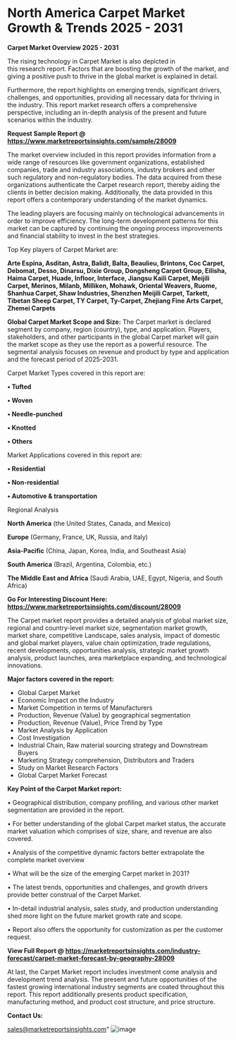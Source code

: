 # North America Carpet Market Growth & Trends 2025 - 2031

<Strong> Carpet Market Overview 2025 - 2031</strong>

The rising technology in Carpet Market is also depicted in this research report. Factors that are boosting the growth of the market, and giving a positive push to thrive in the global market is explained in detail.

Furthermore, the report highlights on emerging trends, significant drivers, challenges, and opportunities, providing all necessary data for thriving in the industry. This report market research offers a comprehensive perspective, including an in-depth analysis of the present and future scenarios within the industry.

<strong>Request Sample Report @ <a href=https://www.marketreportsinsights.com/sample/28009>https://www.marketreportsinsights.com/sample/28009</a></strong>

The market overview included in this report provides information from a wide range of resources like government organizations, established companies, trade and industry associations, industry brokers and other such regulatory and non-regulatory bodies. The data acquired from these organizations authenticate the Carpet research report, thereby aiding the clients in better decision making. Additionally, the data provided in this report offers a contemporary understanding of the market dynamics.

The leading players are focusing mainly on technological advancements in order to improve efficiency. The long-term development patterns for this market can be captured by continuing the ongoing process improvements and financial stability to invest in the best strategies.

Top Key players of Carpet Market are:

<strong>Arte Espina, Asditan, Astra, Balidt, Balta, Beaulieu, Brintons, Coc Carpet, Debomat, Desso, Dinarsu, Dixie Group, Dongsheng Carpet Group, Eilisha, Haima Carpet, Huade, Infloor, Interface, Jiangsu Kaili Carpet, Meijili Carpet, Merinos, Milanb, Milliken, Mohawk, Oriental Weavers, Ruome, Shanhua Carpet, Shaw Industries, Shenzhen Meijili Carpet, Tarkett, Tibetan Sheep Carpet, TY Carpet, Ty-Carpet, Zhejiang Fine Arts Carpet, Zhemei Carpets</strong>

<strong><b>Global Carpet Market Scope and Size:</b></strong>
The Carpet market is declared segment by company, region (country), type, and application. Players, stakeholders, and other participants in the global Carpet market will gain the market scope as they use the report as a powerful resource. The segmental analysis focuses on revenue and product by type and application and the forecast period of 2025-2031.

Carpet Market Types covered in this report are:

<strong>• Tufted

• Woven

• Needle-punched

• Knotted

• Others</strong>

Market Applications covered in this report are:

<strong>• Residential

• Non-residential

• Automotive & transportation</strong> 

Regional Analysis

<strong>North America</strong> (the United States, Canada, and Mexico)

<strong>Europe</strong> (Germany, France, UK, Russia, and Italy)

<strong>Asia-Pacific</strong> (China, Japan, Korea, India, and Southeast Asia)

<strong>South America</strong> (Brazil, Argentina, Colombia, etc.)

<strong>The Middle East and Africa</strong> (Saudi Arabia, UAE, Egypt, Nigeria, and South Africa)

<strong>Go For Interesting Discount Here: <a href=https://www.marketreportsinsights.com/discount/28009>https://www.marketreportsinsights.com/discount/28009</a></strong>

The Carpet market report provides a detailed analysis of global market size, regional and country-level market size, segmentation market growth, market share, competitive Landscape, sales analysis, impact of domestic and global market players, value chain optimization, trade regulations, recent developments, opportunities analysis, strategic market growth analysis, product launches, area marketplace expanding, and technological innovations.

<strong><b>Major factors covered in the report:</b></strong>
<ul>
  <li>Global Carpet Market </li>
  <li>Economic Impact on the Industry</li>
  <li>Market Competition in terms of Manufacturers</li>
  <li>Production, Revenue (Value) by geographical segmentation</li>
  <li>Production, Revenue (Value), Price Trend by Type</li>
  <li>Market Analysis by Application</li>
  <li>Cost Investigation</li>
  <li>Industrial Chain, Raw material sourcing strategy and Downstream Buyers</li>
  <li>Marketing Strategy comprehension, Distributors and Traders</li>
  <li>Study on Market Research Factors</li>
  <li>Global Carpet Market Forecast</li>
</ul>

<strong><b>Key Point of the Carpet Market report:</b></strong>

• Geographical distribution, company profiling, and various other market segmentation are provided in the report.

• For better understanding of the global Carpet market status, the accurate market valuation which comprises of size, share, and revenue are also covered.

• Analysis of the competitive dynamic factors better extrapolate the complete market overview

• What will be the size of the emerging Carpet market in 2031?

• The latest trends, opportunities and challenges, and growth drivers provide better construal of the Carpet Market.

• In-detail industrial analysis, sales study, and production understanding shed more light on the future market growth rate and scope.

• Report also offers the opportunity for customization as per the customer request.

<strong><b>View Full Report @ <a href=https://marketreportsinsights.com/industry-forecast/carpet-market-forecast-by-geography-28009>https://marketreportsinsights.com/industry-forecast/carpet-market-forecast-by-geography-28009</a></b></strong>


At last, the Carpet Market report includes investment come analysis and development trend analysis. The present and future opportunities of the fastest growing international industry segments are coated throughout this report. This report additionally presents product specification, manufacturing method, and product cost structure, and price structure.

<strong>Contact Us:</strong>

sales@marketreportsinsights.com"
![image](https://github.com/user-attachments/assets/9981ad94-f7b1-48bd-abe6-9b0e88fb0467)
